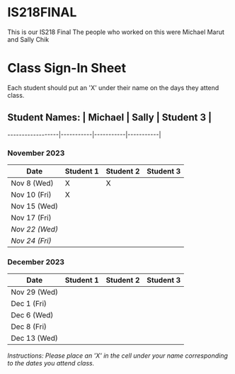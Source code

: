 # IS218FINAL
This is our IS218 Final
The people who worked on this were Michael Marut and Sally Chik

# Class Sign-In Sheet

Each student should put an 'X' under their name on the days they attend class.

## Student Names: | Michael | Sally | Student 3 |
------------------|-----------|-----------|-----------|

### November 2023

| Date        | Student 1 | Student 2 | Student 3 |
|-------------|-----------|-----------|-----------|
| Nov 8 (Wed) |      X     |     X      |           |
| Nov 10 (Fri)|       X    |          |           |
| Nov 15 (Wed)|           |           |           |
| Nov 17 (Fri)|           |           |           |
| *Nov 22 (Wed)* |       |           |           |  <!-- Skipped for Thanksgiving -->
| *Nov 24 (Fri)* |       |           |           |  <!-- Skipped for Thanksgiving -->

### December 2023

| Date        | Student 1 | Student 2 | Student 3 |
|-------------|-----------|-----------|-----------|
| Nov 29 (Wed)|           |           |           |
| Dec 1 (Fri) |           |           |           |
| Dec 6 (Wed) |           |           |           |
| Dec 8 (Fri) |           |           |           |
| Dec 13 (Wed)|           |           |           |

*Instructions: Please place an 'X' in the cell under your name corresponding to the dates you attend class.*
